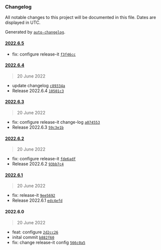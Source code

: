 ### Changelog

All notable changes to this project will be documented in this file. Dates are displayed in UTC.

Generated by [`auto-changelog`](https://github.com/CookPete/auto-changelog).

#### [2022.6.5](https://github.com/davicajucaru/release-it/compare/2022.6.4...2022.6.5)

- fix: configure release-it [`f3f46cc`](https://github.com/davicajucaru/release-it/commit/f3f46cc7c5ac7742b6e428209de41e7ee89dfd3e)

#### [2022.6.4](https://github.com/davicajucaru/release-it/compare/2022.6.3...2022.6.4)

> 20 June 2022

- update changelog [`c89334a`](https://github.com/davicajucaru/release-it/commit/c89334aaf01624fee3325f91e2baa82806d648f9)
- Release 2022.6.4 [`10501c3`](https://github.com/davicajucaru/release-it/commit/10501c350742b98386b776deded8cff581c89437)

#### [2022.6.3](https://github.com/davicajucaru/release-it/compare/2022.6.2...2022.6.3)

> 20 June 2022

- fix: configure release-it change-log [`a074553`](https://github.com/davicajucaru/release-it/commit/a07455370627d531ce8a1868ea116cf87ee1c35b)
- Release 2022.6.3 [`59c3e1b`](https://github.com/davicajucaru/release-it/commit/59c3e1bb671c2b8190479d41311ca051aeea2fe0)

#### [2022.6.2](https://github.com/davicajucaru/release-it/compare/2022.6.1...2022.6.2)

> 20 June 2022

- fix: configure release-it [`fde6adf`](https://github.com/davicajucaru/release-it/commit/fde6adf75a9492d69faa3d785f606655d708b9cc)
- Release 2022.6.2 [`93bb7c4`](https://github.com/davicajucaru/release-it/commit/93bb7c4746e4ee43ffe69649cd51c136f0033551)

#### [2022.6.1](https://github.com/davicajucaru/release-it/compare/2022.6.0...2022.6.1)

> 20 June 2022

- fix: release-it [`9ee5692`](https://github.com/davicajucaru/release-it/commit/9ee5692ca72a1dcc25ed3fefc1ca004682a1ae1d)
- Release 2022.6.1 [`edc4efd`](https://github.com/davicajucaru/release-it/commit/edc4efdec48a3a5ad31d24fbbc30decae0543bf0)

#### 2022.6.0

> 20 June 2022

- feat: configure [`2d2cc26`](https://github.com/davicajucaru/release-it/commit/2d2cc26b14e39e60b9b704586e14a1275adb732a)
- inital commit [`b882f60`](https://github.com/davicajucaru/release-it/commit/b882f601478d02404ccf8337e17d739d4ec6cbdd)
- fix: change release-it config [`566c0a5`](https://github.com/davicajucaru/release-it/commit/566c0a53178bc855feb39424ee7a35afef7f7884)
